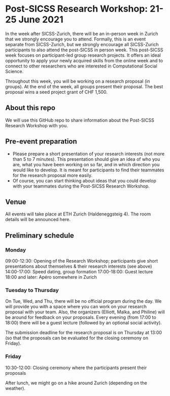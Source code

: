 # Post-SICSS Research Workshop: 21-25 June 2021

In the week after SICSS-Zurich, there will be an in-person week in Zurich that we strongly encourage you to attend. Formally, this is an event separate from SICSS-Zurich, but we strongly encourage all SICSS-Zurich participants to also attend the post-SICSS in person week. This post-SICSS week focuses on participant-led group research projects. It offers an ideal opportunity to apply your newly acquired skills from the online week and to connect to other researchers who are interested in Computational Social Science.

Throughout this week, you will be working on a research proposal (in groups). At the end of the week, all groups present their proposal. The best proposal wins a seed project grant of CHF 1,500.

## About this repo
We will use this GitHub repo to share information about the Post-SICSS Research Workshop with you.

## Pre-event preparation
- Please prepare a short presentation of your research interests (not more than 5 to 7 minutes). This presentation should give an idea of who you are, what you have been working on so far, and in which direction you would like to develop. It is meant for participants to find their teammates for the research proposal more easily.
- Of course, you can start thinking about ideas that you could develop with your teammates during the Post-SICSS Research Workshop.

## Venue
All events will take place at ETH Zurich (Haldeneggsteig 4). The room details will be announced here.

## Preliminary schedule

### Monday
09:00-12:30: Opening of the Research Workshop; participants give short presentations about themselves & their research interests (see above)
14:00-17:00: Speed dating, group formation
17:00-18:00: Guest lecture
18:00 and later: Apéro somewhere in Zurich

### Tuesday to Thursday
On Tue, Wed, and Thu, there will be no official program during the day. We will provide you with a space where you can work on your research proposal with your team. Also, the organizers (Elliott, Malka, and Philine) will be around for feedback on your proposals.
Every evening (from 17:00 to 18:00) there will be a guest lecture (followed by an optional social activity).

The submission deadline for the research proposal is on Thursday at 13:00 (so that the proposals can be evaluated for the closing ceremony on Friday).

### Friday
10:30-12:00: Closing ceremony where the participants present their proposals

After lunch, we might go on a hike around Zurich (depending on the weather).

